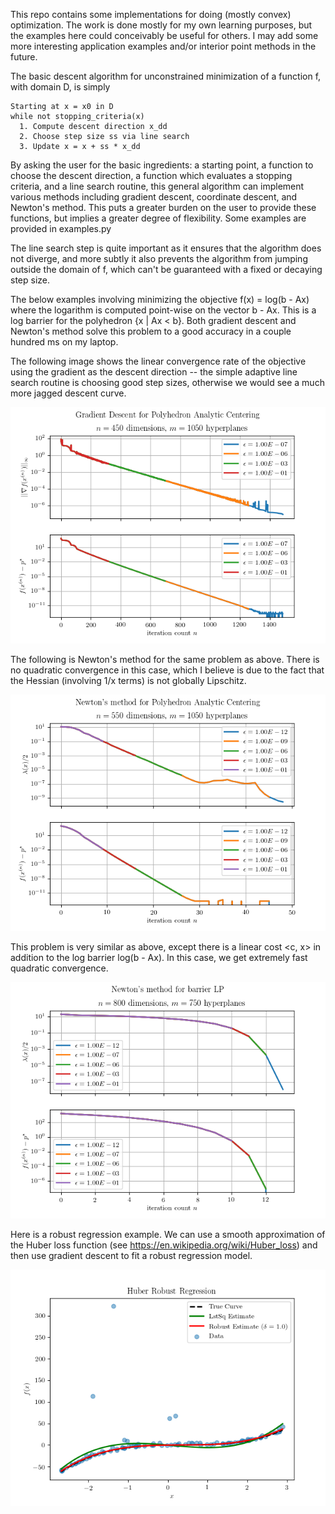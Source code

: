 This repo contains some implementations for doing (mostly convex) optimization.  The work is done mostly for my own learning purposes, but the examples here could conceivably be useful for others.  I may add some more interesting application examples and/or interior point methods in the future.

The basic descent algorithm for unconstrained minimization of a function f, with domain D, is simply

    Starting at x = x0 in D
    while not stopping_criteria(x)
      1. Compute descent direction x_dd
      2. Choose step size ss via line search
      3. Update x = x + ss * x_dd

By asking the user for the basic ingredients: a starting point, a function to choose the descent direction, a function which evaluates a stopping criteria, and a line search routine, this general algorithm can implement various methods including gradient descent, coordinate descent, and Newton's method.  This puts a greater burden on the user to provide these functions, but implies a greater degree of flexibility.  Some examples are provided in examples.py

The line search step is quite important as it ensures that the algorithm does not diverge, and more subtly it also prevents the algorithm from jumping outside the domain of f, which can't be guaranteed with a fixed or decaying step size.

The below examples involving minimizing the objective f(x) = log(b - Ax) where the logarithm is computed point-wise on the vector b - Ax.  This is a log barrier for the polyhedron {x | Ax < b}.  Both gradient descent and Newton's method solve this problem to a good accuracy in a couple hundred ms on my laptop.

The following image shows the linear convergence rate of the objective using the gradient as the descent direction -- the simple adaptive line search routine is choosing good step sizes, otherwise we would see a much more jagged descent curve.

![alt tag](https://github.com/RJTK/convex_optimize/blob/master/images/analytic_center_gradient_descent.png)

The following is Newton's method for the same problem as above.  There is no quadratic convergence in this case, which I believe is due to the fact that the Hessian (involving 1/x terms) is not globally Lipschitz.

![alt tag](https://github.com/RJTK/convex_optimize/blob/master/images/analytic_center_newton.png)

This problem is very similar as above, except there is a linear cost <c, x> in addition to the log barrier log(b - Ax).  In this case, we get extremely fast quadratic convergence.

![alt tag](https://github.com/RJTK/convex_optimize/blob/master/images/LP_barrier.png)

Here is a robust regression example.  We can use a smooth approximation of the Huber loss function (see https://en.wikipedia.org/wiki/Huber_loss) and then use gradient descent to fit a robust regression model.

![alt tag](https://github.com/RJTK/convex_optimize/blob/master/images/huber_robust.png)